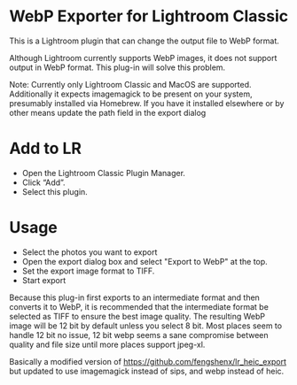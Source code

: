 # WebP Exporter for Lightroom Classic
This is a Lightroom plugin that can change the output file to WebP format.

Although Lightroom currently supports WebP images, it does not support output in WebP format. This plug-in will solve this problem.

Note: Currently only Lightroom Classic and MacOS are supported. Additionally it expects imagemagick to be present on your system, presumably installed via Homebrew. If you have it installed elsewhere or by other means update the path field in the export dialog

# Add to LR
* Open the Lightroom Classic Plugin Manager.
* Click “Add”.
* Select this plugin.

# Usage
* Select the photos you want to export
* Open the export dialog box and select "Export to WebP" at the top.
* Set the export image format to TIFF.
* Start export

Because this plug-in first exports to an intermediate format and then converts it to WebP, it is recommended that the intermediate format be selected as TIFF to ensure the best image quality. The resulting WebP image will be 12 bit by default unless you select 8 bit. Most places seem to handle 12 bit no issue, 12 bit webp seems a sane compromise between quality and file size until more places support jpeg-xl.

Basically a modified version of https://github.com/fengshenx/lr_heic_export but updated to use imagemagick instead of sips, and webp instead of heic.
